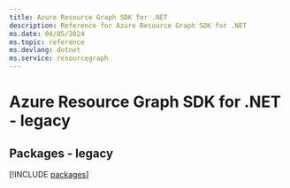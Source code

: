 ```yaml
---
title: Azure Resource Graph SDK for .NET
description: Reference for Azure Resource Graph SDK for .NET
ms.date: 04/05/2024
ms.topic: reference
ms.devlang: dotnet
ms.service: resourcegraph
---
```

# Azure Resource Graph SDK for .NET - legacy
## Packages - legacy
[!INCLUDE [packages](resource-graph-index.md)]